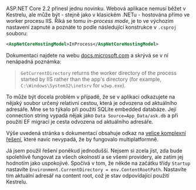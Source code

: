 <!-- dcterms:title = Jak na aktuální adresář v InProcess režimu ASP.NET Core 2.2 -->
<!-- dcterms:abstract = ASP.NET Core 2.2 přinesl novinku: InProcess režim běhu webových aplikací. Došlo tam ovšem k jedné potenciálně breaking change, a to ke změně pracovního adresáře. Třeba EF migrace proti SQLite to nepřijaly úplně s nadšením. Náprava je naštěstí snadná. -->
<!-- dcterms:creator = Michal Altair Valášek -->
<!-- x4w:pictureUrl = /perex-pictures/20190221-inproc-cwd.png -->
<!-- x4w:pictureWidth = 150 -->
<!-- x4w:pictureHeight = 150 -->
<!-- x4w:coverUrl = /cover-pictures/20190221-inproc-cwd.jpg -->
<!-- x4w:category = IT -->
<!-- dcterms:dateAccepted = 2019-02-21T01:00:00 -->

ASP.NET Core 2.2 přinesl jednu novinku. Webová aplikace nemusí běžet v Kestrelu, ale může být - stejně jako v klasickém .NETu - hostována přímo ve worker procesu IIS. Říká se tomu _in-process mode_, je to ve výchozím nastavení zapnuté a poznáte to podle následující konstrukce v `.csproj` souboru:

```xml
<AspNetCoreHostingModel>InProcess</AspNetCoreHostingModel>
```

Dokumentaci najdete na webu [docs.microsoft.com](https://docs.microsoft.com/en-us/aspnet/core/host-and-deploy/aspnet-core-module?view=aspnetcore-2.2) a skrývá se v ní nenápadná poznámka:

> `GetCurrentDirectory` returns the worker directory of the process started by IIS rather than the app's directory (for example, `C:\Windows\System32\inetsrv` for `w3wp.exe`).

To může být docela problém v případě, že se v aplikaci odkazujete na nějaký soubor určený relativní cestou, která je odvozena od aktuálního adresáře. Mne se to týkalo při použití SQLite embedded databáze. Její connection string vypadá nějak jako `Data Source=App_Data/ask.db` a při použití EF migrací je cesta odvozena od aktuálního adresáře.

Výše uvedená stránka s dokumentací obsahuje odkaz na [velice komplexní řešení](https://github.com/aspnet/Docs/blob/master/aspnetcore/host-and-deploy/aspnet-core-module/samples_snapshot/2.x/CurrentDirectoryHelpers.cs), které navíc nevypadá, že by fungovalo multiplatformně.

Já jsem použil řešení poněkud jednodušší. Nejsem si zcela jist, zda bude spolehlivě fungovat za všech okolností a se všemi providery, ale zatím jej hodnotím jako uspokojivé. Spočívá v tom, že někde na začátku třídy `Startup` nastavíte `Environment.CurrentDirectory = env.ContentRootPath`. Nastavíte tím aktuální adresář na content root, což je stav odpovídající použití Kestrelu.